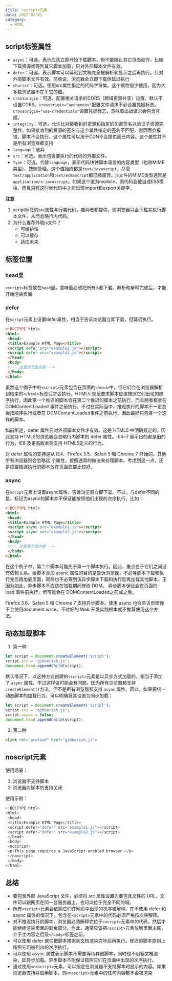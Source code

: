 ```yaml
---
title: <script>元素
date: 2022-02-01
category:
  - HTML
---
```


## script标签属性

- `async`：可选。表示应该立即开始下载脚本，但不能阻止其它页面动作，比如下载资源或等到其它脚本加载，只对外部脚本文件有效。
- `defer`：可选。表示脚本可以延迟到文档完全被解析和显示之后再执行。只对外部脚本文件有效。简单说，浏览器会立即下载但延迟执行
- `charset`：可选。使用src属性指定的代码字符集。这个属性很少使用，因为大多数浏览器不在乎它的值。
- `crossorigin`：可选。配置相关请求的CORS（跨域资源共享）设置。默认不设置CORS。`crossorigin="anonymous"`配置文件请求不必设置凭据标志。  
`crossorigin="use-credentials"`设置凭据标志，意味着出战请求会包含凭据。
- `integrity`：可选，允许比对接收到的资源和指定的加密签名以验证子资源完整性。如果接收到的资源的签名与这个属性指定的签名不匹配，则页面会报错，脚本不会执行。这个属性可以用于CDN不会提供而已内容。这个属性并不是所有浏览器都支持
- `language`：废弃
- `src`：可选。表示包含要执行的代码的外部文件。
- `type`：可选。代替`language`，表示代码块钟脚本语言的内容类型（也称MIME类型）。按照管理，这个值始终都是`text/javascript`，尽管`text/application`和`text/ecmascript`都已经废弃。js文件的MIME类型通常是`application/x-javascript`。如果这个值为module，则代码会被当成ES6模块，而且只有这时候代码中才能出现import和export关键字。

**注意**
1. script标签的src属性与行类代码，若两者都提供，则浏览器只会下载并执行脚本文件，从而忽略行内代码。
2. 为什么推荐外联js文件？
   - 可维护性
   - 可以缓存
   - 适应未来

## 标签位置
### head里
`<script>`标签放在`head`里，意味着必须把所有js都下载、解析和解释完成后，才能开始渲染页面

### defer
在`script`元素上设置defer属性，相当于告诉浏览器立即下载，但延迟执行。
```html
<!DOCTYPE html> 
<html> 
 <head> 
 <title>Example HTML Page</title> 
 <script defer src="example1.js"></script> 
 <script defer src="example2.js"></script> 
 </head> 
 <body> 
 <!-- 这里是页面内容 --> 
 </body> 
</html>
```
虽然这个例子中的`<script>`元素包含在页面的`<head>`中，但它们会在浏览器解析到结束的`</html>`标签后才会执行。HTML5 规范要求脚本应该按照它们出现的顺序执行，因此第一个推迟的脚本会在第二个推迟的脚本之前执行，而且两者都会在 DOMContentLoaded 事件之前执行。不过在实际当中，推迟执行的脚本不一定总会按顺序执行或者在 DOMContentLoaded事件之前执行，因此最好只包含一个这样的脚本。

如前所述，defer 属性只对外部脚本文件才有效。这是 HTML5 中明确规定的，因此支持 HTML5的浏览器会忽略行内脚本的 defer 属性。IE4~7 展示出的都是旧的行为，IE8 及更高版本则支持 HTML5定义的行为。

对 defer 属性的支持是从 IE4、Firefox 3.5、Safari 5 和 Chrome 7 开始的。其他所有浏览器则会忽略这
个属性，按照通常的做法来处理脚本。考虑到这一点，还是把要推迟执行的脚本放在页面底部比较好。

### async
在`script`元素上设置async属性，告诉浏览器立即下载。不过，与defer不同的是，标记为async的脚本并不保证能按照他们出现的次序执行，比如：
```html
<!DOCTYPE html> 
<html> 
 <head> 
 <title>Example HTML Page</title> 
 <script async src="example1.js"></script> 
 <script async src="example2.js"></script> 
 </head> 
 <body> 
 <!-- 这里是页面内容 --> 
 </body> 
</html> 
```
在这个例子中，第二个脚本可能先于第一个脚本执行。因此，重点在于它们之间没有依赖关系。给脚本添加 async 属性的目的是告诉浏览器，不必等脚本下载和执行完后再加载页面，同样也不必等到该异步脚本下载和执行后再加载其他脚本。正因为如此，异步脚本不应该在加载期间修改 DOM。
异步脚本保证会在页面的 load 事件前执行，但可能会在 DOMContentLoaded之前或之后。

Firefox 3.6、Safari 5 和 Chrome 7 支持异步脚本。使用 async 也会告诉页面你不会使用document.write，不过好的 Web 开发实践根本就不推荐使用这个方法。



## 动态加载脚本
1. 第一种
```js
let script = document.createElement('script'); 
script.src = 'gibberish.js'; 
document.head.appendChild(script); 
```
默认情况下，以这种方式创建的`<script>`元素是以异步方式加载的，相当于添加了 `async` 属性。不过这样做可能会有问题，因为所有浏览器都支持 `createElement()`方法，但不是所有浏览器都支持 `async` 属性。因此，如果要统一动态脚本的加载行为，可以明确将其设置为同步加载：
```js
let script = document.createElement('script'); 
script.src = 'gibberish.js'; 
script.async = false; 
document.head.appendChild(script);
```
2. 第二种
```html
<link rel="preload" href="gibberish.js">
```

## noscript元素

使用场景：
1. 浏览器不支持脚本
2. 浏览器对脚本的支持关闭

使用示例：
```js
<!DOCTYPE html> 
<html> 
 <head> 
 <title>Example HTML Page</title> 
 <script defer="defer" src="example1.js"></script> 
 <script defer="defer" src="example2.js"></script> 
 </head> 
 <body> 
 <noscript> 
 <p>This page requires a JavaScript-enabled browser.</p> 
 </noscript> 
 </body> 
</html>
```

## 总结
- 要包含外部 JavaScript 文件，必须将 src 属性设置为要包含文件的 URL。文件可以跟网页在同一台服务器上，也可以位于完全不同的域。
- 所有`<script>`元素会依照它们在网页中出现的次序被解释。在不使用 defer 和 async 属性的情况下，包含在`<script>`元素中的代码必须严格按次序解释。
- 对不推迟执行的脚本，浏览器必须解释完位于`<script>`元素中的代码，然后才能继续渲染页面的剩余部分。为此，通常应该把`<script>`元素放到页面末尾，介于主内容之后及`</body>`标签之前。
- 可以使用 defer 属性把脚本推迟到文档渲染完毕后再执行。推迟的脚本原则上按照它们被列出的次序执行。
- 可以使用 async 属性表示脚本不需要等待其他脚本，同时也不阻塞文档渲染，即异步加载。异步脚本不能保证按照它们在页面中出现的次序执行。
- 通过使用`<noscript>`元素，可以指定在浏览器不支持脚本时显示的内容。如果浏览器支持并启用脚本，则`<noscript>`元素中的任何内容都不会被渲染